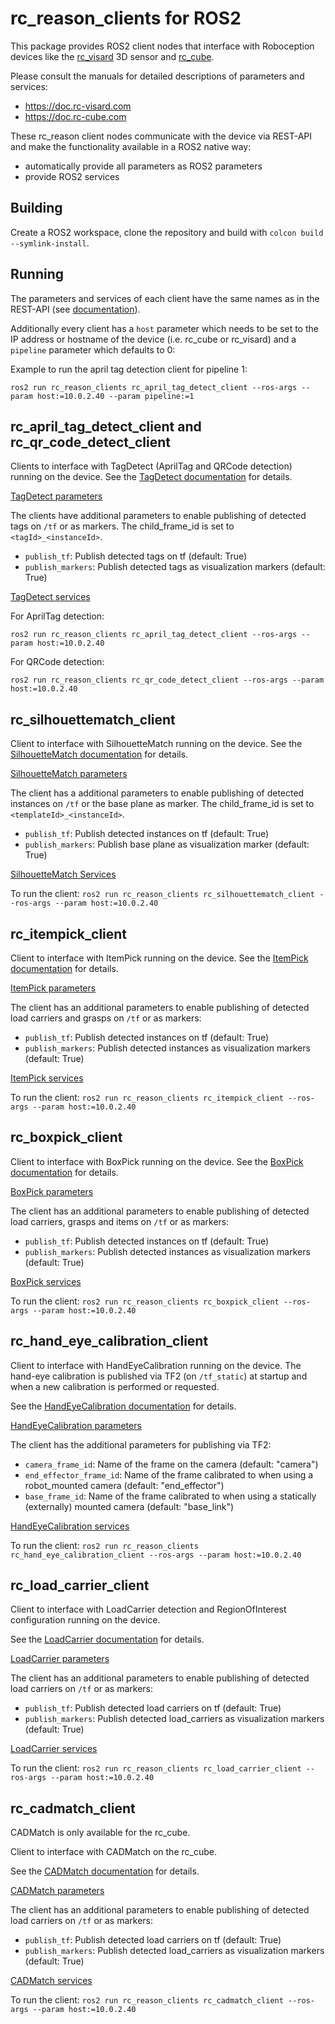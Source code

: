 rc_reason_clients for ROS2
==========================

This package provides ROS2 client nodes that interface with Roboception devices like the [rc_visard](https://roboception.com/rc_visard) 3D sensor and [rc_cube](https://roboception.com/rc_cube).

Please consult the manuals for detailed descriptions of parameters and services:
* https://doc.rc-visard.com
* https://doc.rc-cube.com

These rc_reason client nodes communicate with the device via REST-API and make the functionality available in a ROS2 native way:

* automatically provide all parameters as ROS2 parameters
* provide ROS2 services

Building
--------

Create a ROS2 workspace, clone the repository and build with `colcon build --symlink-install`.

Running
--------

The parameters and services of each client have the same names as in the REST-API (see [documentation](https://doc.rc-visard.com)).

Additionally every client has a `host` parameter which needs to be set to the IP address or hostname of the device (i.e. rc_cube or rc_visard) and a `pipeline` parameter which defaults to 0:

Example to run the april tag detection client for pipeline 1:

```
ros2 run rc_reason_clients rc_april_tag_detect_client --ros-args --param host:=10.0.2.40 --param pipeline:=1
```

rc_april_tag_detect_client and rc_qr_code_detect_client
-------------------------------------------------------

Clients to interface with TagDetect (AprilTag and QRCode detection) running on the device.
See the [TagDetect documentation](https://doc.rc-visard.com/latest/en/tagdetect.html) for details.

[TagDetect parameters](https://doc.rc-visard.com/latest/en/tagdetect.html#parameters)

The clients have additional parameters to enable publishing of detected tags on `/tf` or as markers.
The child_frame_id is set to `<tagId>_<instanceId>`.

* `publish_tf`: Publish detected tags on tf (default: True)
* `publish_markers`: Publish detected tags as visualization markers (default: True)

[TagDetect services](https://doc.rc-visard.com/latest/en/tagdetect.html#services)

For AprilTag detection:

`ros2 run rc_reason_clients rc_april_tag_detect_client --ros-args --param host:=10.0.2.40`

For QRCode detection:

`ros2 run rc_reason_clients rc_qr_code_detect_client --ros-args --param host:=10.0.2.40`

rc_silhouettematch_client
-------------------------

Client to interface with SilhouetteMatch running on the device.
See the [SilhouetteMatch documentation](https://doc.rc-visard.com/latest/en/silhouettematch.html) for details.

[SilhouetteMatch parameters](https://doc.rc-visard.com/latest/en/silhouettematch.html#parameters)

The client has a additional parameters to enable publishing of detected instances on `/tf` or the base plane as marker.
The child_frame_id is set to `<templateId>_<instanceId>`.

* `publish_tf`: Publish detected instances on tf (default: True)
* `publish_markers`: Publish base plane as visualization marker (default: True)

[SilhouetteMatch Services](https://doc.rc-visard.com/latest/en/silhouettematch.html#services)

To run the client:
`ros2 run rc_reason_clients rc_silhouettematch_client --ros-args --param host:=10.0.2.40`

rc_itempick_client
------------------

Client to interface with ItemPick running on the device.
See the [ItemPick documentation](https://doc.rc-visard.com/latest/en/itempick.html) for details.

[ItemPick parameters](https://doc.rc-visard.com/latest/en/itempick.html#parameters)

The client has an additional parameters to enable publishing of detected load carriers and grasps on `/tf` or as markers:

* `publish_tf`: Publish detected instances on tf (default: True)
* `publish_markers`: Publish detected instances as visualization markers (default: True)

[ItemPick services](https://doc.rc-visard.com/latest/en/itempick.html#services)

To run the client:
`ros2 run rc_reason_clients rc_itempick_client --ros-args --param host:=10.0.2.40`

rc_boxpick_client
-----------------

Client to interface with BoxPick running on the device.
See the [BoxPick documentation](https://doc.rc-visard.com/latest/en/itempick.html) for details.

[BoxPick parameters](https://doc.rc-visard.com/latest/en/itempick.html#parameters)

The client has an additional parameters to enable publishing of detected load carriers, grasps and items on `/tf` or as markers:

* `publish_tf`: Publish detected instances on tf (default: True)
* `publish_markers`: Publish detected instances as visualization markers (default: True)

[BoxPick services](https://doc.rc-visard.com/latest/en/itempick.html#services)

To run the client:
`ros2 run rc_reason_clients rc_boxpick_client --ros-args --param host:=10.0.2.40`

rc_hand_eye_calibration_client
------------------------------

Client to interface with HandEyeCalibration running on the device.
The hand-eye calibration is published via TF2 (on `/tf_static`) at startup and when a new calibration is performed or requested.

See the [HandEyeCalibration documentation](https://doc.rc-visard.com/latest/en/handeye_calibration.html) for details.

[HandEyeCalibration parameters](https://doc.rc-visard.com/latest/en/handeye_calibration.html#parameters)

The client has the additional parameters for publishing via TF2:

* `camera_frame_id`: Name of the frame on the camera (default: "camera")
* `end_effector_frame_id`: Name of the frame calibrated to when using a robot_mounted camera (default: "end_effector")
* `base_frame_id`: Name of the frame calibrated to when using a statically (externally) mounted camera (default: "base_link")

[HandEyeCalibration services](https://doc.rc-visard.com/latest/en/handeye_calibration.html#services)

To run the client:
`ros2 run rc_reason_clients rc_hand_eye_calibration_client --ros-args --param host:=10.0.2.40`

rc_load_carrier_client
----------------------

Client to interface with LoadCarrier detection and RegionOfInterest configuration running on the device.

See the [LoadCarrier documentation](https://doc.rc-visard.com/latest/en/loadcarrier.html) for details.

[LoadCarrier parameters](https://doc.rc-visard.com/latest/en/loadcarrier.html#parameters)

The client has an additional parameters to enable publishing of detected load carriers on `/tf` or as markers:

* `publish_tf`: Publish detected load carriers on tf (default: True)
* `publish_markers`: Publish detected load_carriers as visualization markers (default: True)

[LoadCarrier services](https://doc.rc-visard.com/latest/en/loadcarrier.html#services)

To run the client:
`ros2 run rc_reason_clients rc_load_carrier_client --ros-args --param host:=10.0.2.40`

rc_cadmatch_client
------------------

CADMatch is only available for the rc_cube.

Client to interface with CADMatch on the rc_cube.

See the [CADMatch documentation](https://doc.rc-cube.com/latest/en/cadmatch.html) for details.

[CADMatch parameters](https://doc.rc-cube.com/latest/en/cadmatch.html#parameters)

The client has an additional parameters to enable publishing of detected load carriers on `/tf` or as markers:

* `publish_tf`: Publish detected load carriers on tf (default: True)
* `publish_markers`: Publish detected load_carriers as visualization markers (default: True)

[CADMatch services](https://doc.rc-cube.com/latest/en/cadmatch.html#services)

To run the client:
`ros2 run rc_reason_clients rc_cadmatch_client --ros-args --param host:=10.0.2.40`
